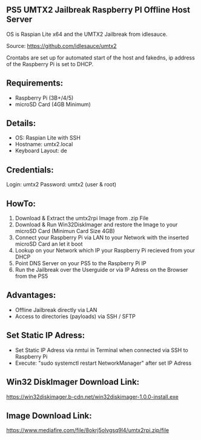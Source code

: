PS5 UMTX2 Jailbreak Raspberry PI Offline Host Server
----------------------------------------------------

OS is Raspian Lite x64 and the UMTX2 Jailbreak from idlesauce.

Source: https://github.com/idlesauce/umtx2 

Crontabs are set up for automated start of the host and fakedns, ip address of the Raspberry Pi is set to DHCP.

Requirements:
-------------
- Raspberry Pi (3B+/4/5)
- microSD Card (4GB Minimum)

Details:
--------
- OS: Raspian Lite with SSH
- Hostname: umtx2.local
- Keyboard Layout: de

Credentials:
------------
Login: umtx2 
Password: umtx2 (user & root)

HowTo:
------
1. Download & Extract the umtx2rpi Image from .zip File
2. Download & Run Win32DiskImager and restore the Image to your microSD Card (Minimun Card Size 4GB)
3. Connect your Raspberry Pi via LAN to your Network with the inserted microSD Card an let it boot
4. Lookup on your Network which IP your Raspberry Pi recieved from your DHCP
5. Point DNS Server on your PS5 to the Raspberry Pi IP
6. Run the Jailbreak over the Userguide or via IP Adress on the Browser from the PS5

Advantages:
-----------
- Offline Jailbreak directly via LAN 
- Access to directories (payloads) via SSH / SFTP

Set Static IP Adress:
----------------------
- Set Static IP Adress via nmtui in Terminal when connected via SSH to Raspberry Pi
- Execute: "sudo systemctl restart NetworkManager" after set IP Adress

Win32 DiskImager Download Link:
-------------------------------
https://win32diskimager.b-cdn.net/win32diskimager-1.0.0-install.exe

Image Download Link:
--------------------
https://www.mediafire.com/file/8okrj5olvgsq9l4/umtx2rpi.zip/file
